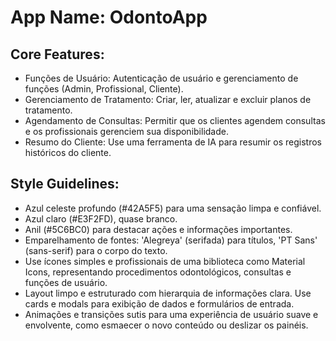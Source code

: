 # **App Name**: OdontoApp

## Core Features:

- Funções de Usuário: Autenticação de usuário e gerenciamento de funções (Admin, Profissional, Cliente).
- Gerenciamento de Tratamento: Criar, ler, atualizar e excluir planos de tratamento.
- Agendamento de Consultas: Permitir que os clientes agendem consultas e os profissionais gerenciem sua disponibilidade.
- Resumo do Cliente: Use uma ferramenta de IA para resumir os registros históricos do cliente.

## Style Guidelines:

- Azul celeste profundo (#42A5F5) para uma sensação limpa e confiável.
- Azul claro (#E3F2FD), quase branco.
- Anil (#5C6BC0) para destacar ações e informações importantes.
- Emparelhamento de fontes: 'Alegreya' (serifada) para títulos, 'PT Sans' (sans-serif) para o corpo do texto.
- Use ícones simples e profissionais de uma biblioteca como Material Icons, representando procedimentos odontológicos, consultas e funções de usuário.
- Layout limpo e estruturado com hierarquia de informações clara. Use cards e modals para exibição de dados e formulários de entrada.
- Animações e transições sutis para uma experiência de usuário suave e envolvente, como esmaecer o novo conteúdo ou deslizar os painéis.